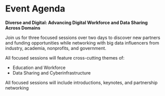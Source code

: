# Event Agenda

**Diverse and Digital: Advancing Digital Workforce and Data Sharing Across Domains**

Join us for three focused sessions over two days to discover new partners and funding opportunities while networking with big data influencers from industry, academia, nonprofits, and government. 

All focused sessions will feature cross-cutting themes of: 
- Education and Workforce
- Data Sharing and Cyberinfrastructure

All focused sessions will include introductions, keynotes, and partnership networking
